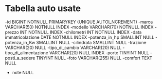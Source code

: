 # Tabella auto usate

-id BIGINT NOTNULL PRIMARYKEY (UNIQUE AUTOI_NCREMENT)
-marca VARCHAR(50) NOTNULL INDEX
-modello VARCHAR(70) NOTNULL INDEX
-prezzo INT NOTNULL INDEX
-chilometri INT NOTNULL INDEX
-data immatricolazione DATE NOTNULL INDEX
-potenza_in_hp SMALLINT NULL
-potenza_in_Kw SMALLINT NULL
-cilindrata SMALLINT NULL
-trazione VARCHAR(20) NULL
-tipo_di_cambio VARCHAR(20) NULL
-tipo_di_alimentazione VARCHAR(20) NULL INDEX
-porte TINYINT NULL
-posti_a_sedere TINYINT NULL
-foto VARCHAR(255) NULL
-comfort TEXT NULL

- note NULL
